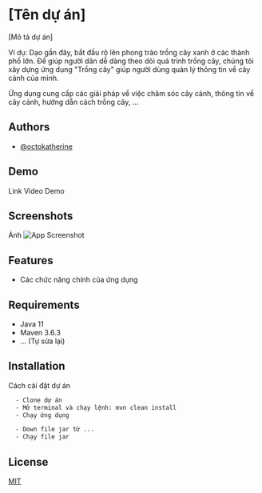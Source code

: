 
# [Tên dự án]

[Mô tả dự án]

Ví dụ: Dạo gần đây, bắt đầu rộ lên phong trào trồng cây xanh ở các thành phố lớn. Để giúp người dân dễ dàng theo dõi quá trình trồng cây, chúng tôi xây dựng ứng dụng "Trồng cây" giúp người dùng quản lý thông tin về cây cảnh của mình.

Ứng dụng cung cấp các giải pháp về việc chăm sóc cây cảnh, thông tin về cây cảnh, hướng dẫn cách trồng cây, ...


## Authors

- [@octokatherine](https://www.github.com/octokatherine)


## Demo

Link Video Demo


## Screenshots

Ảnh
![App Screenshot](https://via.placeholder.com/468x300?text=App+Screenshot+Here)


## Features

- Các chức năng chính của ứng dụng


## Requirements

- Java 11
- Maven 3.6.3
- ... (Tự sửa lại)

## Installation

Cách cài đặt dự án

```bash
  - Clone dự án
  - Mở terminal và chạy lệnh: mvn clean install
  - Chạy ứng dụng

  - Down file jar từ ...
  - Chạy file jar
```
    

## License

[MIT](https://choosealicense.com/licenses/mit/)


